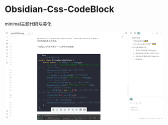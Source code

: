 # Obsidian-Css-CodeBlock
minimal主题代码块美化





![image](https://github.com/PlantCase/Obsidian-Css-CodeBlock/blob/main/IMG/CodeBlock.png)

